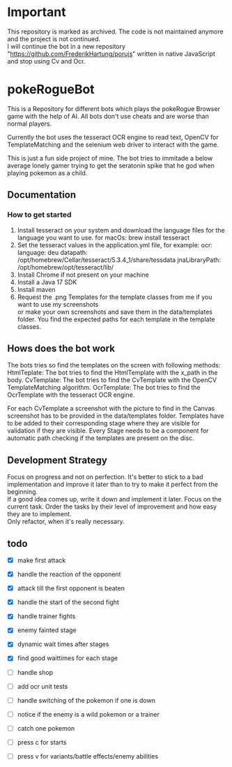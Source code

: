 # Important

This repository is marked as archived. The code is not maintained anymore and the project is not continued.  
I will continue the bot in a new repository "https://github.com/FrederikHartung/porujs" written in native JavaScript and stop using Cv and Ocr.  

# pokeRogueBot
This is a Repository for different bots which plays the pokeRogue Browser game with the help of AI. All bots don't use cheats and are worse than normal players.

Currently the bot uses the tesseract OCR engine to read text, OpenCV for TemplateMatching and the selenium web driver to interact with the game.

This is just a fun side project of mine. The bot tries to immitade a below average lonely gamer trying to get the seratonin spike that he god when playing pokemon as a child.

## Documentation

### How to get started
1. Install tesseract on your system and download the language files for the language you want to use.
for macOs:
brew install tesseract
2. Set the tesseract values in the application.yml file, for example:
   ocr:
   language: deu
   datapath: /opt/homebrew/Cellar/tesseract/5.3.4_1/share/tessdata
   jnaLibraryPath: /opt/homebrew/opt/tesseract/lib/
3. Install Chrome if not present on your machine
2. Install a Java 17 SDK
3. Install maven
4. Request the .png Templates for the template classes from me if you want to use my screenshots  
or make your own screenshots and save them in the data/templates folder. You find the expected paths for each template in the template classes.

## Hows does the bot work
The bots tries so find the templates on the screen with following methods:
HtmlTeplate: The bot tries to find the HtmlTemplate with the x_path in the body.
CvTemplate: The bot tries to find the CvTemplate with the OpenCV TemplateMatching algorithm.
OcrTemplate: The bot tries to find the OcrTemplate with the tesseract OCR engine.

For each CvTemplate a screenshot with the picture to find in the Canvas screenshot has to be provided in the data/templates folder.
Templates have to be added to their corresponding stage where they are visible for validation if they are visible.
Every Stage needs to be a component for automatic path checking if the templates are present on the disc.  

## Development Strategy
Focus on progress and not on perfection. It's better to stick to a bad implementation and improve it later than to try to make it perfect from the beginning.  
If a good idea comes up, write it down and implement it later. Focus on the current task. Order the tasks by their level of improvement and how easy they are to implement.  
Only refactor, when it's really necessary.

## todo
- [x] make first attack
- [x] handle the reaction of the opponent
- [x] attack till the first opponent is beaten
- [x] handle the start of the second fight
- [x] handle trainer fights
- [x] enemy fainted stage
- [x] dynamic wait times after stages
- [x] find good waittimes for each stage
- [ ] handle shop
- [ ] add ocr unit tests
- [ ] handle switching of the pokemon if one is down
- [ ] notice if the enemy is a wild pokemon or a trainer
- [ ] catch one pokemon
- [ ] press c for starts
- [ ] press v for variants/battle effects/enemy abilities


   

